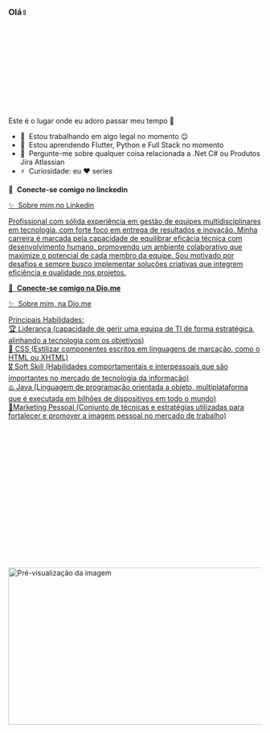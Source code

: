 ### Olá <a href=""><img src="https://media.giphy.com/media/hvRJCLFzcasrR4ia7z/giphy.gif" width="5%"></a>
Este é o lugar onde eu adoro passar meu tempo :rofl:

- 🔭 &nbsp;Estou trabalhando em algo legal no momento :wink:
- 🌱 &nbsp;Estou aprendendo Flutter, Python e Full Stack no momento
- 💬 &nbsp;Pergunte-me sobre qualquer coisa relacionada a .Net C# ou Produtos Jira Atlassian
- ⚡ &nbsp;Curiosidade: eu :heart: series

🔗 &nbsp;**Conecte-se comigo no linckedin**
<p align="left">
<a href="https://www.linkedin.com/in/rommel-soares/" target="blank"><img align="center"

### ✨&nbsp; Sobre mim,no Linkedin
Profissional com sólida experiência em gestão de equipes multidisciplinares em tecnologia, com forte foco em entrega de resultados e inovação. Minha carreira é marcada pela capacidade de equilibrar eficácia técnica com desenvolvimento humano, promovendo um ambiente colaborativo que maximize o potencial de cada membro da equipe. Sou motivado por desafios e sempre busco implementar soluções criativas que integrem eficiência e qualidade nos projetos.


🔗 &nbsp;**Conecte-se comigo na Dio.me**
<p align="left">
<a href="https://www.dio.me/users/rommelsoares/" target="blank"><img align="center"

### ✨&nbsp; Sobre mim, na Dio.me
Principais Habilidades:
<span><br></span><!---->🏆 Liderança (capacidade de gerir uma equipa de TI de forma estratégica, alinhando a tecnologia com os objetivos)<!----><span><br></span><!---->🛟 CSS (Estilizar componentes escritos em linguagens de marcação, como o HTML ou XHTML)<!----><span><br></span><!---->🎖️ Soft Skill (Habilidades comportamentais e interpessoais que são importantes no mercado de tecnologia da informação)<!----><span><br></span><!---->♨️ Java (Linguagem de programação orientada a objeto, multiplataforma que é executada em bilhões de dispositivos em todo o mundo)<!----><span><br></span><!---->🎯Marketing Pessoal (Conjunto de técnicas e estratégias utilizadas para fortalecer e promover a imagem pessoal no mercado de trabalho)<!----><span><br></span><span><br></span>

<div class="update-components-image
        update-components-image--single-image
        feed-shared-update-v2__content">
      <div class="update-components-image__container-wrapper relative">
        <div class="update-components-image__container
            " style="
          padding-top: 52.25%;">               
    <div class="ivm-image-view-model   ">        
    <div class="ivm-view-attr__img-wrapper">
      <img width="600" src="https://media.licdn.com/dms/image/v2/D4D22AQFtnXAAOZJCMQ/feedshare-shrink_800/B4DZUgA523GkAg-/0/1739998863191?e=1744848000&amp;v=beta&amp;t=DwNx8u9l8dwSclbO2K29842zYGNNp2u1JLvtiogyKiI" loading="lazy" height="313" alt="Pré-visualização da imagem" id="ember2492" class="ivm-view-attr__img--centered ivm-view-attr__img--aspect-fill update-components-image__image evi-image lazy-image ember-view"></div></div></button></div>
